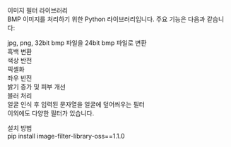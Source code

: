 이미지 필터 라이브러리  
BMP 이미지를 처리하기 위한 Python 라이브러리입니다. 주요 기능은 다음과 같습니다:  
  
jpg, png, 32bit bmp 파일을 24bit bmp 파일로 변환  
흑백 변환    
색상 반전  
픽셀화  
좌우 반전  
밝기 증가 및 피부 개선  
블러 처리  
얼굴 인식 후 입력된 문자열을 얼굴에 덮어씌우는 필터  
이외에도 다양한 필터가 있습니다.  
  
설치 방법  
pip install image-filter-library-oss==1.1.0
